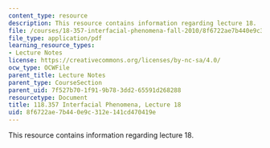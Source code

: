 ```yaml
---
content_type: resource
description: This resource contains information regarding lecture 18.
file: /courses/18-357-interfacial-phenomena-fall-2010/8f6722ae7b440e9c312e141cd470419e_MIT18_357F10_Lecture18.pdf
file_type: application/pdf
learning_resource_types:
- Lecture Notes
license: https://creativecommons.org/licenses/by-nc-sa/4.0/
ocw_type: OCWFile
parent_title: Lecture Notes
parent_type: CourseSection
parent_uid: 7f527b70-1f91-9b78-3dd2-65591d268288
resourcetype: Document
title: 118.357 Interfacial Phenomena, Lecture 18
uid: 8f6722ae-7b44-0e9c-312e-141cd470419e
---
```

This resource contains information regarding lecture 18.